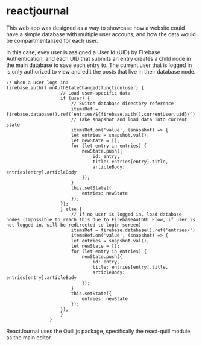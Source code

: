 # reactjournal

This web app was designed as a way to showcase how a website could have a simple database with multiple user accouns, and how the data would be compartmentalized for each user.

In this case, evey user is assigned a User Id (UID) by Firebase Authentication, and each UID that submits an entry creates a child node in the main database to save each entry to. The current user that is logged in is only authorized to view and edit the posts that live in their database node.

```
// When a user logs in:
firebase.auth().onAuthStateChanged(function(user) {
					// Load user-specific data
					if (user) {
						// Switch database directory reference
						itemsRef = firebase.database().ref(`entries/${firebase.auth().currentUser.uid}/`)
						// Take snapshot and load data into current state
						itemsRef.on('value', (snapshot) => {
						let entries = snapshot.val();
						let newState = [];
						for (let entry in entries) {
							newState.push({
								id: entry,
								title: entries[entry].title,
								articleBody: entries[entry].articleBody
							});
						}
						this.setState({
							entries: newState
						});
					});
					} else {
						// If no user is logged in, load database nodes (impossible to reach this due to FirebaseAuthUI Flow, if user is not logged in, will be redirected to login screen)
						itemsRef = firebase.database().ref('entries/')
						itemsRef.on('value', (snapshot) => {
						let entries = snapshot.val();
						let newState = [];
						for (let entry in entries) {
							newState.push({
								id: entry,
								title: entries[entry].title,
								articleBody: entries[entry].articleBody
							});
						}
						this.setState({
							entries: newState
						});
					});
					}
				}
```

ReactJournal uses the Quill.js package, specifically the react-quill module, as the main editor.


